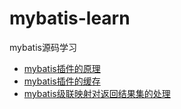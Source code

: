 # mybatis-learn
mybatis源码学习
- [mybatis插件的原理](https://github.com/lhz1165/mybatis-learn/blob/master/Mybatis%E6%8F%92%E4%BB%B6.md)
- [mybatis插件的缓存](https://github.com/lhz1165/mybatis-learn/blob/master/Mybatis%E7%9A%84%E7%BC%93%E5%AD%98%EF%BC%88%E4%B8%80%E7%BA%A7%E5%92%8C%E4%BA%8C%E7%BA%A7%EF%BC%89.md)
- [mybatis级联映射对返回结果集的处理](https://github.com/lhz1165/mybatis-learn/blob/master/Mybatis%E5%A4%84%E7%90%86%E7%BB%93%E6%9E%9C%E9%9B%86%E6%98%A0%E5%B0%84%EF%BC%88%E6%95%B0%E6%8D%AE%E5%BA%93%E6%9F%A5%E8%AF%A2%E5%88%B0%E7%9A%84%E6%95%B0%E6%8D%AE------java%E5%AF%B9%E8%B1%A1%EF%BC%89.mdd)


